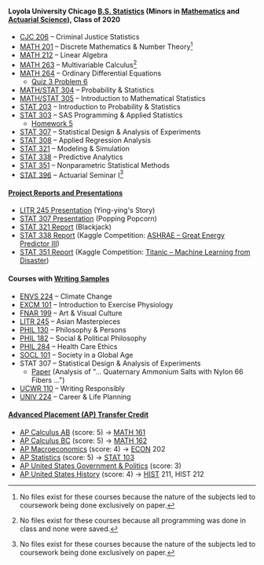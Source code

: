 #### Loyola University Chicago [B.S. Statistics](https://www.luc.edu/math/bsstat.shtml) (Minors in [Mathematics](https://www.luc.edu/math/minormath.shtml) and [Actuarial Science](https://www.luc.edu/math/minoractuarial.shtml)), Class of 2020
- [CJC 206](https://www.luc.edu/criminaljustice/undergradcourses.shtml) – Criminal Justice Statistics
- [MATH 201](https://www.luc.edu/math/academics/courses/math201) – Discrete Mathematics & Number Theory[^1]
- [MATH 212](https://www.luc.edu/math/academics/courses/math212) – Linear Algebra
- [MATH 263](https://www.luc.edu/math/academics/courses/math263) – Multivariable Calculus[^2]
- [MATH 264](https://www.luc.edu/math/academics/courses/math264) – Ordinary Differential Equations
  - [Quiz 3 Problem 6](MATH%20264%20–%20Ordinary%20Differential%20Equations/Quiz%203%20Problem%206.pdf)
- [MATH/STAT 304](https://www.luc.edu/math/academics/courses/math304) – Probability & Statistics
- [MATH/STAT 305](https://www.luc.edu/math/academics/courses/math305) – Introduction to Mathematical Statistics
- [STAT 203](https://www.luc.edu/math/academics/courses/stat203) – Introduction to Probability & Statistics
- [STAT 303](https://www.luc.edu/math/academics/courses/stat303) – SAS Programming & Applied Statistics
  - [Homework 5](STAT%20303%20–%20SAS%20Programming%20%26%20Applied%20Statistics/Homework%205%20Results.pdf)
- [STAT 307](https://www.luc.edu/math/academics/courses/stat307) – Statistical Design & Analysis of Experiments
- [STAT 308](https://www.luc.edu/math/academics/courses/stat308) – Applied Regression Analysis
- [STAT 321](https://www.luc.edu/math/academics/courses/stat321) – Modeling & Simulation
- [STAT 338](https://www.luc.edu/math/academics/courses/undergradstat/stat338predictiveanalytics) – Predictive Analytics
- [STAT 351](https://www.luc.edu/math/academics/courses/undergradstat/stat351nonparametricstatisticalmethods) – Nonparametric Statistical Methods
- [STAT 396](https://www.luc.edu/math/academics/courses/stat396) – Actuarial Seminar I[^1]
#### [Project Reports and Presentations](Project%20Reports%20and%20Presentations)
- [LITR 245 Presentation](Project%20Reports%20and%20Presentations/LITR%20245%20Presentation%20(Ying-ying's%20Story)/Presentation.pdf) (Ying-ying's Story)
- [STAT 307 Presentation](Project%20Reports%20and%20Presentations/STAT%20307%20Presentation%20(Popping%20Popcorn).pdf) (Popping Popcorn)
- [STAT 321 Report](Project%20Reports%20and%20Presentations/STAT%20321%20Project%20(Blackjack)/Report.pdf) (Blackjack)
- [STAT 338 Report](Project%20Reports%20and%20Presentations/STAT%20338%20Project%20(ASHRAE%20–%20Great%20Energy%20Predictor%20III)/Report.pdf) (Kaggle Competition: [ASHRAE – Great Energy Predictor III](https://www.kaggle.com/competitions/ashrae-energy-prediction))
- [STAT 351 Report](Project%20Reports%20and%20Presentations/STAT%20351%20Project%20(Titanic%20–%20Machine%20Learning%20from%20Disaster)/Report.pdf) (Kaggle Competition: [Titanic – Machine Learning from Disaster](https://www.kaggle.com/competitions/titanic))
#### Courses with [Writing Samples](Writing%20Samples)
- [ENVS 224](https://www.luc.edu/core/scilitcoursesub-transfer.shtml) – Climate Change
- [EXCM 101](luc.edu/celts/programs/engagedlearning/approvedclasses/service-learning) – Introduction to Exercise Physiology
- [FNAR 199](https://www.luc.edu/finearts/academics/courses/fineartscoursecatalog/#faq-574090Collapse) – Art & Visual Culture
- [LITR 245](https://www.luc.edu/core/litknowcoursesub-transfer.shtml) – Asian Masterpieces
- [PHIL 130](https://www.luc.edu/philosophy/coursedescriptions/phil130philosophypersons) – Philosophy & Persons
- [PHIL 182](https://www.luc.edu/philosophy/coursedescriptions/182.shtml) – Social & Political Philosophy
- [PHIL 284](https://www.luc.edu/philosophy/coursedescriptions/184.shtml) – Health Care Ethics
- [SOCL 101](https://www.luc.edu/sociology/undergraduatecoursedescriptions/#faq-467284Collapse) – Society in a Global Age
- STAT 307 – Statistical Design & Analysis of Experiments
  - [Paper](STAT%20307%20–%20Statistical%20Design%20&%20Analysis%20of%20Experiments/Paper%20(Analysis%20of%20"…%20Quaternary%20Ammonium%20Salts%20with%20Nylon%2066%20Fibers%20…").pdf) (Analysis of "… Quaternary Ammonium Salts with Nylon 66 Fibers …")
- [UCWR 110](https://www.luc.edu/writingprogram/courses/universitycorewriting) – Writing Responsibly
- [UNIV 224](https://www.luc.edu/career/univ224) – Career & Life Planning
#### [Advanced Placement (AP) Transfer Credit](Advanced%20Placement%20(AP)%20Transfer%20Credit.pdf)
- [AP Calculus AB](https://apstudents.collegeboard.org/courses/ap-calculus-ab) (score: 5) → [MATH 161](https://www.luc.edu/math/academics/courses/math161)
- [AP Calculus BC](https://apstudents.collegeboard.org/courses/ap-calculus-bc) (score: 5) → [MATH 162](https://www.luc.edu/math/academics/courses/math162)
- [AP Macroeconomics](https://apstudents.collegeboard.org/courses/ap-macroeconomics) (score: 4) → [ECON](https://catalog.luc.edu/course-descriptions/econ) 202
- [AP Statistics](https://apstudents.collegeboard.org/courses/ap-statistics) (score: 5) → [STAT 103](https://www.luc.edu/math/academics/courses/stat103)
- [AP United States Government & Politics](https://apstudents.collegeboard.org/courses/ap-united-states-government-and-politics) (score: 3)
- [AP United States History](https://apstudents.collegeboard.org/courses/ap-united-states-history) (score: 4) → [HIST](https://www.luc.edu/history/tiertwocourses) 211, HIST 212
[^1]: No files exist for these courses because the nature of the subjects led to coursework being done exclusively on paper.
[^2]: No files exist for these courses because all programming was done in class and none were saved.
